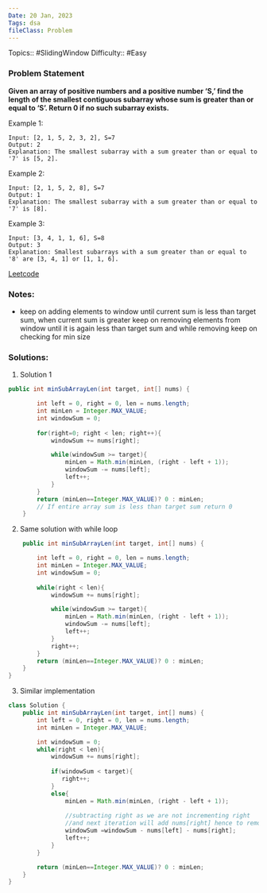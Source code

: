 ```yaml
---
Date: 20 Jan, 2023
Tags: dsa
fileClass: Problem
---
```

Topics:: #SlidingWindow
Difficulty:: #Easy

### Problem Statement

**Given an array of positive numbers and a positive number ‘S,’ find the length of the smallest contiguous subarray whose sum is greater than or equal to ‘S’. Return 0 if no such subarray exists.**

Example 1:

	Input: [2, 1, 5, 2, 3, 2], S=7
	Output: 2
	Explanation: The smallest subarray with a sum greater than or equal to '7' is [5, 2].

Example 2:

	Input: [2, 1, 5, 2, 8], S=7
	Output: 1
	Explanation: The smallest subarray with a sum greater than or equal to '7' is [8].

Example 3:

	Input: [3, 4, 1, 1, 6], S=8
	Output: 3
	Explanation: Smallest subarrays with a sum greater than or equal to '8' are [3, 4, 1] or [1, 1, 6].

[Leetcode](https://leetcode.com/problems/minimum-size-subarray-sum/description/)

### Notes:
- keep on adding elements to window until current sum is less than target sum, when current sum is greater keep on removing elements from window until it is again less than target sum and while removing keep on checking for min size 

### Solutions: 

1. Solution 1
```java
public int minSubArrayLen(int target, int[] nums) {

        int left = 0, right = 0, len = nums.length;
        int minLen = Integer.MAX_VALUE;
        int windowSum = 0;
        
        for(right=0; right < len; right++){
            windowSum += nums[right];

            while(windowSum >= target){
                minLen = Math.min(minLen, (right - left + 1));
                windowSum -= nums[left];
                left++;
            }
        }
        return (minLen==Integer.MAX_VALUE)? 0 : minLen; 
        // If entire array sum is less than target sum return 0
    }
```

2. Same solution with while loop
```java
    public int minSubArrayLen(int target, int[] nums) {

        int left = 0, right = 0, len = nums.length;
        int minLen = Integer.MAX_VALUE;
        int windowSum = 0;
        
        while(right < len){
            windowSum += nums[right];

            while(windowSum >= target){
                minLen = Math.min(minLen, (right - left + 1));
                windowSum -= nums[left];
                left++;
            }
            right++;
        }
        return (minLen==Integer.MAX_VALUE)? 0 : minLen;
    }
}
```

3. Similar implementation
```java
class Solution {
    public int minSubArrayLen(int target, int[] nums) {
        int left = 0, right = 0, len = nums.length;
        int minLen = Integer.MAX_VALUE;

        int windowSum = 0;
        while(right < len){
            windowSum += nums[right];
            
            if(windowSum < target){
               right++;
            }
            else{
                minLen = Math.min(minLen, (right - left + 1));
                
                //subtracting right as we are not incrementing right 
                //and next iteration will add nums[right] hence to remove duplication 
                windowSum =windowSum - nums[left] - nums[right];
                left++;
            }           
        }

        return (minLen==Integer.MAX_VALUE)? 0 : minLen;
    }
}
```

